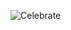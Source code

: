![Celebrate](https://www.shropshirestar.com/resizer/COf3mg3i2y2Q9zR69fI8UYVjOs0=/1000x0/filters:quality(100)/arc-anglerfish-arc2-prod-shropshirestar-mna.s3.amazonaws.com/public/EZPPRAFTFBD7FJGWIE4FXVAFBY.jpg)

